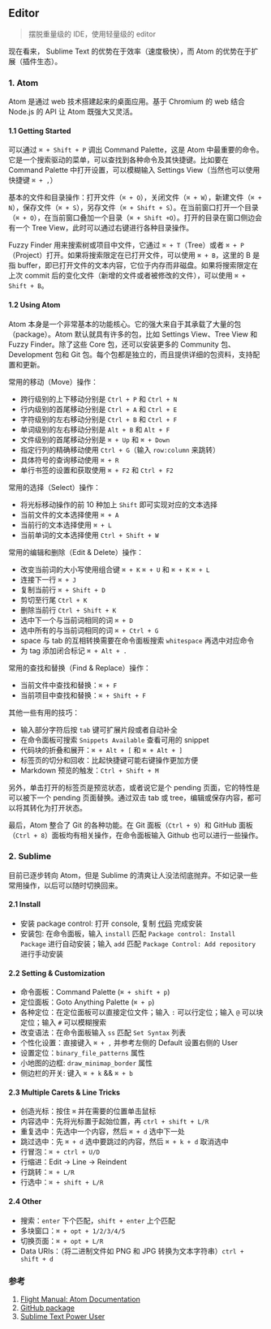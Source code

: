 ## Editor
> 摆脱重量级的 IDE，使用轻量级的 editor

现在看来， Sublime Text 的优势在于效率（速度极快），而 Atom 的优势在于扩展（插件生态）。

### 1. Atom

Atom 是通过 web 技术搭建起来的桌面应用。基于 Chromium 的 web 结合 Node.js 的 API 让 Atom 既强大又灵活。

#### 1.1 Getting Started

可以通过 `⌘ + Shift + P` 调出 Command Palette，这是 Atom 中最重要的命令。它是一个搜索驱动的菜单，可以查找到各种命令及其快捷键。比如要在 Command Palette 中打开设置，可以模糊输入 Settings View（当然也可以使用快捷键 `⌘ + ,`）

基本的文件和目录操作：打开文件（`⌘ + O`），关闭文件（`⌘ + W`），新建文件（`⌘ + N`），保存文件（`⌘ + S`），另存文件（`⌘ + Shift + S`）。在当前窗口打开一个目录（`⌘ + O`），在当前窗口叠加一个目录（`⌘ + Shift +O`）。打开的目录在窗口侧边会有一个 Tree View，此时可以通过右键进行各种目录操作。

Fuzzy Finder 用来搜索树或项目中文件，它通过 `⌘ + T`（Tree）或者 `⌘ + P`（Project）打开。如果将搜索限定在已打开文件，可以使用 `⌘ + B`，这里的 B 是指 buffer，即已打开文件的文本内容，它位于内存而非磁盘。如果将搜索限定在上次 commit 后的变化文件（新增的文件或者被修改的文件），可以使用 `⌘ + Shift + B`。

#### 1.2 Using Atom

Atom 本身是一个非常基本的功能核心。它的强大来自于其承载了大量的包（package）。Atom 默认就具有许多的包，比如 Settings View、Tree View 和 Fuzzy Finder。除了这些 Core 包，还可以安装更多的 Community 包、Development 包和 Git 包。每个包都是独立的，而且提供详细的包资料，支持配置和更新。

常用的移动（Move）操作：

- 跨行级别的上下移动分别是 `Ctrl + P` 和 `Ctrl + N`
- 行内级别的首尾移动分别是 `Ctrl + A` 和 `Ctrl + E`
- 字符级别的左右移动分别是 `Ctrl + B` 和 `Ctrl + F`
- 单词级别的左右移动分别是 `Alt + B` 和 `Alt + F`
- 文件级别的首尾移动分别是 `⌘ + Up` 和 `⌘ + Down`
- 指定行列的精确移动使用 `Ctrl + G`（输入 `row:column` 来跳转）
- 具体符号的查询移动使用 `⌘ + R`
- 单行书签的设置和获取使用 `⌘ + F2` 和 `Ctrl + F2`

常用的选择（Select）操作：

- 将光标移动操作的前 10 种加上 `Shift` 即可实现对应的文本选择
- 当前文件的文本选择使用 `⌘ + A`
- 当前行的文本选择使用 `⌘ + L`
- 当前单词的文本选择使用 `Ctrl + Shift + W`

常用的编辑和删除（Edit & Delete）操作：

- 改变当前词的大小写使用组合键 `⌘ + K` `⌘ + U` 和 `⌘ + K` `⌘ + L`
- 连接下一行 `⌘ + J`
- 复制当前行 `⌘ + Shift + D`
- 剪切至行尾 `Ctrl + K`
- 删除当前行 `Ctrl + Shift + K`
- 选中下一个与当前词相同的词 `⌘ + D`
- 选中所有的与当前词相同的词 `⌘ + Ctrl + G`
- space 与 tab 的互相转换需要在命令面板搜索 `whitespace` 再选中对应命令
- 为 tag 添加闭合标记 `⌘ + Alt + .`

常用的查找和替换（Find & Replace）操作：

- 当前文件中查找和替换：`⌘ + F`
- 当前项目中查找和替换：`⌘ + Shift + F`

其他一些有用的技巧：
- 输入部分字符后按 `tab` 键可扩展片段或者自动补全
- 在命令面板可搜索 `Snippets Available` 查看可用的 snippet
- 代码块的折叠和展开：`⌘ + Alt + [` 和 `⌘ + Alt + ]`
- 标签页的切分和回收：比起快捷键可能右键操作更加方便
- Markdown 预览的触发：`Ctrl + Shift + M`

另外，单击打开的标签页是预览状态，或者说它是个 pending 页面，它的特性是可以被下一个 pending 页面替换。通过双击 tab 或 tree，编辑或保存内容，都可以将其转化为打开状态。

最后，Atom 整合了 Git 的各种功能。在 Git 面板（`Ctrl + 9`）和 GitHub 面板（`Ctrl + 8`）面板均有相关操作，在命令面板输入 Github 也可以进行一些操作。


### 2. Sublime

目前已逐步转向 Atom，但是 Sublime 的清爽让人没法彻底抛弃。不如记录一些常用操作，以后可以随时切换回来。

#### 2.1 Install

- 安装 package control: 打开 console, 复制 [代码](https://packagecontrol.io/installation) 完成安装
- 安装包: 在命令面板，输入 `install` 匹配 `Package control: Install Package` 进行自动安装；输入 `add` 匹配 `Package Control: Add repository` 进行手动安装

#### 2.2 Setting & Customization

- 命令面板：Command Palette (`⌘ + shift + p`)
- 定位面板：Goto Anything Palette (`⌘ + p`)
- 各种定位：在定位面板可以直接定位文件；输入 `:` 可以行定位；输入 `@` 可以块定位；输入 `#` 可以模糊搜索
- 改变语法：在命令面板输入 `ss` 匹配 `Set Syntax` 列表
- 个性化设置：直接键入 `⌘ + ,` 并参考左侧的 Default 设置右侧的 User
- 设置定位：`binary_file_patterns` 属性
- 小地图的边框: `draw_minimap_border` 属性
- 侧边栏的开关: 键入 `⌘ + k` && `⌘ + b`

#### 2.3 Multiple Carets & Line Tricks

- 创造光标：按住 `⌘` 并在需要的位置单击鼠标
- 内容选中：先将光标置于起始位置，再 `ctrl + shift + L/R`
- 重复选中：先选中一个内容，然后 `⌘ + d` 选中下一处
- 跳过选中：先 `⌘ + d` 选中要跳过的内容，然后 `⌘ + k + d` 取消选中
- 行冒泡：`⌘ + ctrl + U/D`
- 行缩进：Edit → Line → Reindent
- 行跳转：`⌘ + L/R`
- 行选中：`⌘ + shift + L/R`

#### 2.4 Other

- 搜索：`enter` 下个匹配，`shift + enter` 上个匹配
- 多块窗口：`⌘ + opt + 1/2/3/4/5`
- 切换页面：`⌘ + opt + L/R`
- Data URIs：（将二进制文件如 PNG 和 JPG 转换为文本字符串）`ctrl + shift + d`

### 参考
1. [Flight Manual: Atom Documentation](http://flight-manual.atom.io/getting-started/)
2. [GitHub package](http://flight-manual.atom.io/using-atom/sections/github-package/)
3. [Sublime Text Power User](https://sublimetextbook.com/)
